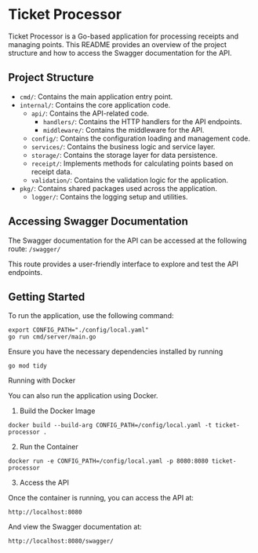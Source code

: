 # Ticket Processor

Ticket Processor is a Go-based application for processing receipts and managing points. This README provides an overview of the project structure and how to access the Swagger documentation for the API.

## Project Structure

- `cmd/`: Contains the main application entry point.
- `internal/`: Contains the core application code.
    - `api/`: Contains the API-related code.
        - `handlers/`: Contains the HTTP handlers for the API endpoints.
        - `middleware/`: Contains the middleware for the API.
    - `config/`: Contains the configuration loading and management code.
    - `services/`: Contains the business logic and service layer.
    - `storage/`: Contains the storage layer for data persistence.
    - `receipt/`: Implements methods for calculating points based on receipt data.
    - `validation/`: Contains the validation logic for the application.
- `pkg/`: Contains shared packages used across the application.
    - `logger/`: Contains the logging setup and utilities.

## Accessing Swagger Documentation

The Swagger documentation for the API can be accessed at the following route:
```/swagger/```

This route provides a user-friendly interface to explore and test the API endpoints.

## Getting Started

To run the application, use the following command:

```
export CONFIG_PATH="./config/local.yaml"
go run cmd/server/main.go
```
Ensure you have the necessary dependencies installed by running
```
go mod tidy
```

Running with Docker

You can also run the application using Docker.

1. Build the Docker Image
```
docker build --build-arg CONFIG_PATH=/config/local.yaml -t ticket-processor .
```
2. Run the Container
```
docker run -e CONFIG_PATH=/config/local.yaml -p 8080:8080 ticket-processor
```
3. Access the API

Once the container is running, you can access the API at:
```
http://localhost:8080
```
And view the Swagger documentation at:
```
http://localhost:8080/swagger/
```

